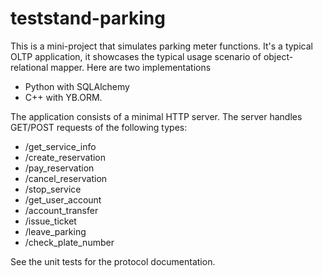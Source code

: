 teststand-parking
=================

This is a mini-project that simulates parking meter functions.
It's a typical OLTP application, it showcases the typical usage scenario
of object-relational mapper.  Here are two implementations
 * Python with SQLAlchemy
 * C++ with YB.ORM.

The application consists of a minimal HTTP server.
The server handles GET/POST requests of the following types:
 * /get_service_info
 * /create_reservation
 * /pay_reservation
 * /cancel_reservation
 * /stop_service
 * /get_user_account
 * /account_transfer
 * /issue_ticket
 * /leave_parking
 * /check_plate_number

See the unit tests for the protocol documentation.


